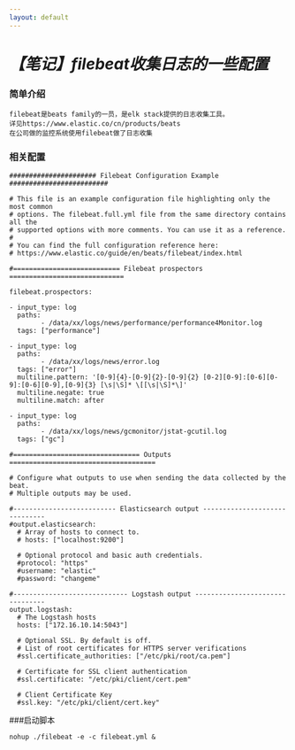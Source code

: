 ```yaml
---
layout: default
---
```


# _**【笔记】filebeat收集日志的一些配置**_
    
### 简单介绍

    filebeat是beats family的一员，是elk stack提供的日志收集工具。
    详见https://www.elastic.co/cn/products/beats
    在公司做的监控系统使用filebeat做了日志收集
        
### 相关配置
    ###################### Filebeat Configuration Example #########################
    
    # This file is an example configuration file highlighting only the most common
    # options. The filebeat.full.yml file from the same directory contains all the
    # supported options with more comments. You can use it as a reference.
    #
    # You can find the full configuration reference here:
    # https://www.elastic.co/guide/en/beats/filebeat/index.html
    
    #=========================== Filebeat prospectors =============================
    
    filebeat.prospectors:
    
    - input_type: log
      paths:
            - /data/xx/logs/news/performance/performance4Monitor.log
      tags: ["performance"]
    
    - input_type: log
      paths:
            - /data/xx/logs/news/error.log
      tags: ["error"]
      multiline.pattern: '[0-9]{4}-[0-9]{2}-[0-9]{2} [0-2][0-9]:[0-6][0-9]:[0-6][0-9],[0-9]{3} [\s|\S]* \[[\s|\S]*\]'
      multiline.negate: true
      multiline.match: after
    
    - input_type: log
      paths:
            - /data/xx/logs/news/gcmonitor/jstat-gcutil.log
      tags: ["gc"]
    
    #================================ Outputs =====================================
    
    # Configure what outputs to use when sending the data collected by the beat.
    # Multiple outputs may be used.
    
    #-------------------------- Elasticsearch output ------------------------------
    #output.elasticsearch:
      # Array of hosts to connect to.
      # hosts: ["localhost:9200"]
    
      # Optional protocol and basic auth credentials.
      #protocol: "https"
      #username: "elastic"
      #password: "changeme"
    
    #----------------------------- Logstash output --------------------------------
    output.logstash:
      # The Logstash hosts
      hosts: ["172.16.10.14:5043"]
    
      # Optional SSL. By default is off.
      # List of root certificates for HTTPS server verifications
      #ssl.certificate_authorities: ["/etc/pki/root/ca.pem"]
    
      # Certificate for SSL client authentication
      #ssl.certificate: "/etc/pki/client/cert.pem"
    
      # Client Certificate Key
      #ssl.key: "/etc/pki/client/cert.key"
      
###启动脚本
    
    nohup ./filebeat -e -c filebeat.yml &
    
    
